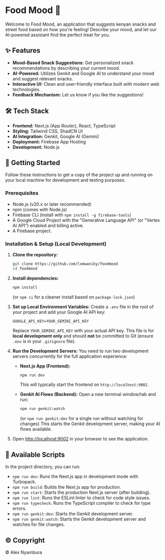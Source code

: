 
# Food Mood 🍪

Welcome to Food Mood, an application that suggests kenyan snacks and street food based on how you're feeling! Describe your mood, and let our AI-powered assistant find the perfect treat for you.

## ✨ Features

-   **Mood-Based Snack Suggestions:** Get personalized snack recommendations by describing your current mood.
-   **AI-Powered:** Utilizes Genkit and Google AI to understand your mood and suggest relevant snacks.
-   **Interactive UI:** Clean and user-friendly interface built with modern web technologies.
-   **Feedback Mechanism:** Let us know if you like the suggestions!

## 🛠️ Tech Stack

-   **Frontend:** Next.js (App Router), React, TypeScript
-   **Styling:** Tailwind CSS, ShadCN UI
-   **AI Integration:** Genkit, Google AI (Gemini)
-   **Deployment:** Firebase App Hosting
-   **Development:** Node.js

## 🚀 Getting Started

Follow these instructions to get a copy of the project up and running on your local machine for development and testing purposes.

### Prerequisites

-   Node.js (v20.x or later recommended)
-   npm (comes with Node.js)
-   Firebase CLI (install with `npm install -g firebase-tools`)
-   A Google Cloud Project with the "Generative Language API" (or "Vertex AI API") enabled and billing active.
-   A Firebase project.

### Installation & Setup (Local Development)

1.  **Clone the repository:**
    ```bash
    git clone https://github.com/lxmwaniky/foodmood
    cd foodmood
    ```

2.  **Install dependencies:**
    ```bash
    npm install
    ```
    (or `npm ci` for a cleaner install based on `package-lock.json`)

3.  **Set up Local Environment Variables:**
    Create a `.env` file in the root of your project and add your Google AI API key:
    ```env
    GOOGLE_API_KEY=YOUR_GEMINI_API_KEY
    ```
    Replace `YOUR_GEMINI_API_KEY` with your actual API key. This file is for **local development only** and should **not** be committed to Git (ensure `.env` is in your `.gitignore` file).

4.  **Run the Development Servers:**
    You need to run two development servers concurrently for the full application experience:
    *   **Next.js App (Frontend):**
        ```bash
        npm run dev
        ```
        This will typically start the frontend on `http://localhost:9002`.

    *   **Genkit AI Flows (Backend):**
        Open a new terminal window/tab and run:
        ```bash
        npm run genkit:watch
        ```
        (or `npm run genkit:dev` for a single run without watching for changes)
        This starts the Genkit development server, making your AI flows available.

5.  Open [http://localhost:9002](http://localhost:9002) in your browser to see the application.

## 📜 Available Scripts

In the project directory, you can run:

-   `npm run dev`: Runs the Next.js app in development mode with Turbopack.
-   `npm run build`: Builds the Next.js app for production.
-   `npm run start`: Starts the production Next.js server (after building).
-   `npm run lint`: Runs the ESLint linter to check for code style issues.
-   `npm run typecheck`: Runs the TypeScript compiler to check for type errors.
-   `npm run genkit:dev`: Starts the Genkit development server.
-   `npm run genkit:watch`: Starts the Genkit development server and watches for file changes.

## ©️ Copyright

&copy; Alex Nyambura
